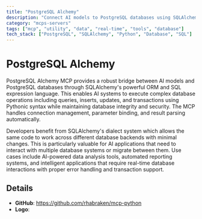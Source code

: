 ```yaml
---
title: "PostgreSQL Alchemy"
description: "Connect AI models to PostgreSQL databases using SQLAlchemy for flexible SQL querying and data manipulation across different SQL dialects."
category: "mcps-servers"
tags: ["mcp", "utility", "data", "real-time", "tools", "database"]
tech_stack: ["PostgreSQL", "SQLAlchemy", "Python", "Database", "SQL"]
---
```


# PostgreSQL Alchemy

PostgreSQL Alchemy MCP provides a robust bridge between AI models and PostgreSQL databases through SQLAlchemy's powerful ORM and SQL expression language. This enables AI systems to execute complex database operations including queries, inserts, updates, and transactions using Pythonic syntax while maintaining database integrity and security. The MCP handles connection management, parameter binding, and result parsing automatically.

Developers benefit from SQLAlchemy's dialect system which allows the same code to work across different database backends with minimal changes. This is particularly valuable for AI applications that need to interact with multiple database systems or migrate between them. Use cases include AI-powered data analysis tools, automated reporting systems, and intelligent applications that require real-time database interactions with proper error handling and transaction support.

## Details

- **GitHub**: https://github.com/rhabraken/mcp-python
- **Logo**: 
